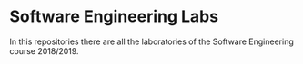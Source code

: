 <h1>Software Engineering Labs</h1>

In this repositories there are all the laboratories of the Software Engineering course 2018/2019.
